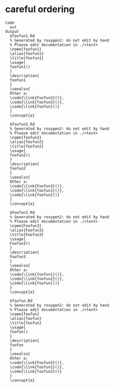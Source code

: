 # careful ordering

    Code
      out
    Output
      $foofun1.Rd
      % Generated by roxygen2: do not edit by hand
      % Please edit documentation in ./<text>
      \name{foofun1}
      \alias{foofun1}
      \title{foofun1}
      \usage{
      foofun1()
      }
      \description{
      foofun1
      }
      \seealso{
      Other a: 
      \code{\link{Foofun3}()},
      \code{\link{foofun2}()},
      \code{\link{foofun}()}
      }
      \concept{a}
      
      $foofun2.Rd
      % Generated by roxygen2: do not edit by hand
      % Please edit documentation in ./<text>
      \name{foofun2}
      \alias{foofun2}
      \title{foofun2}
      \usage{
      foofun2()
      }
      \description{
      foofun2
      }
      \seealso{
      Other a: 
      \code{\link{Foofun3}()},
      \code{\link{foofun1}()},
      \code{\link{foofun}()}
      }
      \concept{a}
      
      $Foofun3.Rd
      % Generated by roxygen2: do not edit by hand
      % Please edit documentation in ./<text>
      \name{Foofun3}
      \alias{Foofun3}
      \title{Foofun3}
      \usage{
      Foofun3()
      }
      \description{
      Foofun3
      }
      \seealso{
      Other a: 
      \code{\link{foofun1}()},
      \code{\link{foofun2}()},
      \code{\link{foofun}()}
      }
      \concept{a}
      
      $foofun.Rd
      % Generated by roxygen2: do not edit by hand
      % Please edit documentation in ./<text>
      \name{foofun}
      \alias{foofun}
      \title{foofun}
      \usage{
      foofun()
      }
      \description{
      foofun
      }
      \seealso{
      Other a: 
      \code{\link{Foofun3}()},
      \code{\link{foofun1}()},
      \code{\link{foofun2}()}
      }
      \concept{a}
      

